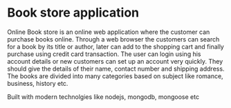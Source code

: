 # Book store application

Online Book store is an online web application where the customer can purchase books online. Through a web browser the customers can search for a book by its title or author, later can add to the shopping cart and finally purchase using credit card transaction. The user can login using his account details or new customers can set up an account very quickly. They should give the details of their name, contact number and shipping address. The books are divided into many categories based on subject like romance, business, history etc.

Built with modern technolgies like nodejs, mongodb, mongoose etc
